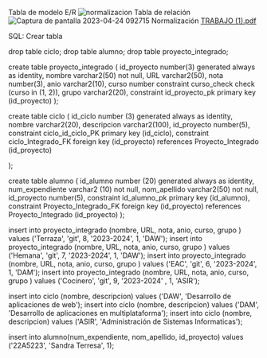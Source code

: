 Tabla de modelo E/R
![normalizacion](https://user-images.githubusercontent.com/118363138/234532750-470c9419-51dd-4ebe-be3d-accf81249511.jpg)
Tabla de relación 
![Captura de pantalla 2023-04-24 092715](https://user-images.githubusercontent.com/118363138/233928011-1aaa831b-d2bf-44ed-ac7c-6fa8d83c0c35.jpg)
Normalización
[TRABAJO (1).pdf](https://github.com/ddrojovillalba/ProyectoIntegrador/files/11331213/TRABAJO.1.pdf)

SQL: Crear tabla 

drop table ciclo;
drop table alumno;
drop table proyecto_integrado; 

create table proyecto_integrado (
    id_proyecto number(3) generated always as identity, 
    nombre varchar2(50) not null, 
    URL varchar2(50), 
    nota number(3), 
    anio varchar2(10), 
    curso number constraint curso_check check (curso in (1, 2)), 
    grupo varchar2(20), 
    constraint id_proyecto_pk primary key (id_proyecto) 
);

create table ciclo (
    id_ciclo number (3) generated always as identity, 
    nombre varchar2(20),
    descripcion varchar2(100),
    id_proyecto number(5),
    constraint ciclo_id_ciclo_PK primary key (id_ciclo),
    constraint ciclo_Integrado_FK foreign key (id_proyecto) references Proyecto_Integrado (id_proyecto)

);

create table alumno (
    id_alumno number (20) generated always as identity, 
    num_expendiente varchar2 (10) not null, 
    nom_apellido varchar2(50) not null, 
    id_proyecto number(5),
    constraint id_alumno_pk primary key (id_alumno),
    constraint Proyecto_Integrado_FK foreign key (id_proyecto) references Proyecto_Integrado (id_proyecto)
);

insert into proyecto_integrado (nombre, URL, nota, anio, curso, grupo ) values ('Terraza', 'git', 8, '2023-2024', 1, 'DAW'); 
insert into proyecto_integrado (nombre, URL, nota, anio, curso, grupo ) values ('Hemana', 'git', 7, '2023-2024', 1, 'DAW');
insert into proyecto_integrado (nombre, URL, nota, anio, curso, grupo ) values ('EAC', 'git', 6, '2023-2024', 1, 'DAM');
insert into proyecto_integrado (nombre, URL, nota, anio, curso, grupo ) values ('Cocinero', 'git', 9, '2023-2024' , 1, 'ASIR');

insert into ciclo (nombre, descripcion) values ('DAW', 'Desarrollo de aplicaciones de web');
insert into ciclo (nombre, descripcion) values ('DAM', 'Desarrollo de aplicaciones en multiplataforma');
insert into ciclo (nombre, descripcion) values ('ASIR', 'Administración de Sistemas Informaticas');

insert into alumno(num_expendiente, nom_apellido, id_proyecto) values ('22A5223', 'Sandra Terresa', 1);
